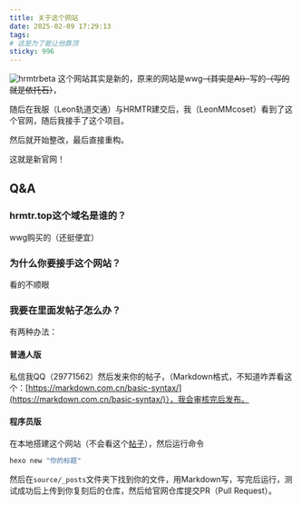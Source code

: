 ```yaml
---
title: 关于这个网站
date: 2025-02-09 17:29:13
tags:
# 这是为了能让他靠顶
sticky: 996
---
```

![hrmtrbeta](https://socialify.git.ci/HRMTR/hrmtrbeta/image?custom_description=HRMTR%E6%96%B0%E5%AE%98%E7%BD%91&description=1&font=Source+Code+Pro&language=1&logo=https%3A%2F%2Ftse1-mm.cn.bing.net%2Fth%2Fid%2FOIP-C.qnK8ougQSE50L_P70s-JowHaIi%3Frs%3D1%26pid%3DImgDetMain&name=1&owner=1&pattern=Signal&stargazers=1&theme=Auto)
这个网站其实是新的，原来的网站是wwg~~（其实是AI）~~写的~~（写的就是依托石）~~，

随后在我服（Leon轨道交通）与HRMTR建交后，我（LeonMMcoset）看到了这个官网，随后我接手了这个项目。

然后就开始整改，最后直接重构。

这就是新官网！

## Q&A
### hrmtr.top这个域名是谁的？
wwg购买的（还挺便宜）

### 为什么你要接手这个网站？
看的不顺眼

### 我要在里面发帖子怎么办？
有两种办法：
#### 普通人版
私信我QQ（29771562）然后发来你的帖子，（Markdown格式，不知道咋弄看这个：[https://markdown.com.cn/basic-syntax/](https://markdown.com.cn/basic-syntax/)），我会审核完后发布。

#### 程序员版
在本地搭建这个网站（不会看这个[帖子](/2025/02/12/buildweb/)），然后运行命令
``` bash
hexo new "你的标题"
```
然后在`source/_posts`文件夹下找到你的文件，用Markdown写，写完后运行，测试成功后上传到你复刻后的仓库，然后给官网仓库提交PR（Pull Request）。